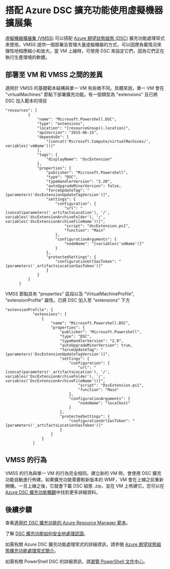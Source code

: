 <properties
   pageTitle="搭配虛擬機器擴展集使用期望狀態組態 |Microsoft Azure"
   description="搭配 Azure DSC 擴充功能使用虛擬機器擴展集"
   services="virtual-machines-windows"
   documentationCenter=""
   authors="zjalexander"
   manager="timlt"
   editor=""
   tags="azure-service-management,azure-resource-manager"
   keywords=""/>

<tags
   ms.service="virtual-machines-scale-sets"
   ms.devlang="na"
   ms.topic="article"
   ms.tgt_pltfrm="vm-windows"
   ms.workload="na"
   ms.date="09/15/2016"
   ms.author="zachal"/>

# 搭配 Azure DSC 擴充功能使用虛擬機器擴展集

[虛擬機器擴展集 (VMSS)](../virtual-machine-scale-sets/virtual-machine-scale-sets-overview.md) 可以搭配 [Azure 期望狀態組態 (DSC)](virtual-machines-windows-extensions-dsc-overview.md) 擴充功能處理常式來使用。VMSS 提供一個部署及管理大量虛擬機器的方式，可以因應負載情況來彈性地相應縮小和放大。當 VM 上線時，可使用 DSC 來設定它們，因為它們正在執行生產環境的軟體。

## 部署至 VM 和 VMSS 之間的差異

適用於 VMSS 的基礎範本結構與單一 VM 有些微不同。具體來說，單一 VM 會在 "virtualMachines" 節點下部署擴充功能。有一個類型為 "extensions" 且已將 DSC 加入範本的項目

```
"resources": [
          {
              "name": "Microsoft.Powershell.DSC",
              "type": "extensions",
              "location": "[resourceGroup().location]",
              "apiVersion": "2015-06-15",
              "dependsOn": [
                  "[concat('Microsoft.Compute/virtualMachines/', variables('vmName'))]"
              ],
              "tags": {
                  "displayName": "dscExtension"
              },
              "properties": {
                  "publisher": "Microsoft.Powershell",
                  "type": "DSC",
                  "typeHandlerVersion": "2.20",
                  "autoUpgradeMinorVersion": false,
                  "forceUpdateTag": "[parameters('dscExtensionUpdateTagVersion')]",
                  "settings": {
                      "configuration": {
                          "url": "[concat(parameters('_artifactsLocation'), '/', variables('dscExtensionArchiveFolder'), '/', variables('dscExtensionArchiveFileName'))]",
                          "script": "dscExtension.ps1",
                          "function": "Main"
                      },
                      "configurationArguments": {
                          "nodeName": "[variables('vmName')]"
                      }
                  },
                  "protectedSettings": {
                      "configurationUrlSasToken": "[parameters('_artifactsLocationSasToken')]"
                  }
              }
          }
      ]
```

VMSS 節點具有 "properties" 區段以及 "VirtualMachineProfile", "extensionProfile" 屬性。已將 DSC 加入至 "extensions" 下方

```
"extensionProfile": {
            "extensions": [
                {
                    "name": "Microsoft.Powershell.DSC",
                    "properties": {
                        "publisher": "Microsoft.Powershell",
                        "type": "DSC",
                        "typeHandlerVersion": "2.9",
                        "autoUpgradeMinorVersion": true,
                        "forceUpdateTag": "[parameters('DscExtensionUpdateTagVersion')]",
                        "settings": {
                            "configuration": {
                                "url": "[concat(parameters('_artifactsLocation'), '/', variables('DscExtensionArchiveFolder'), '/', variables('DscExtensionArchiveFileName'))]",
                                "script": "DscExtension.ps1",
                                "function": "Main"
                            },
                            "configurationArguments": {
                                "nodeName": "localhost"
                            }
                        },
                        "protectedSettings": {
                            "configurationUrlSasToken": "[parameters('_artifactsLocationSasToken')]"
                        }
                    }
                }
            ]
```

## VMSS 的行為

VMSS 的行為與單一 VM 的行為完全相同。建立新的 VM 時，會使用 DSC 擴充功能自動進行佈建。如果擴充功能需要較新版本的 WMF，VM 會在上線之前重新開機。一旦上線之後，它就會下載 DSC 組態 .zip，並在 VM 上佈建它。您可以在 [Azure DSC 擴充功能概觀](virtual-machines-windows-extensions-dsc-overview.md)中找到更多詳細資料。

## 後續步驟 ##
查看[適用於 DSC 擴充功能的 Azure Resource Manager 範本](virtual-machines-windows-extensions-dsc-template.md)。

了解 [DSC 擴充功能如何安全地處理認證](virtual-machines-windows-extensions-dsc-credentials.md)。

如需有關 Azure DSC 擴充功能處理常式的詳細資訊，請參閱 [Azure 期望狀態組態擴充功能處理常式簡介](virtual-machines-windows-extensions-dsc-overview.md)。

如需有關 PowerShell DSC 的詳細資訊，請[瀏覽 PowerShell 文件中心](https://msdn.microsoft.com/powershell/dsc/overview)。

<!---HONumber=AcomDC_0921_2016-->